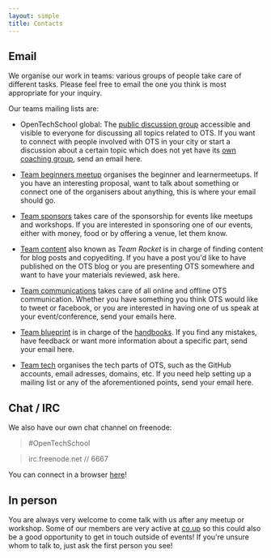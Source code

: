 ```yaml
---
layout: simple
title: Contacts
---
```


## Email

We organise our work in teams: various groups of people take care of different tasks. Please feel free to email the one you think is most appropriate for your inquiry.

Our teams mailing lists are:

 * OpenTechSchool global: The [public discussion group](https://groups.google.com/a/opentechschool.org/forum/?fromgroups#!forum/discuss.global) accessible and visible to everyone for discussing all topics related to OTS. If you want to connect with people involved with OTS in your city or start a discussion about a certain topic which does not yet have its [own coaching group](/handbooks/mailing-lists.html#coaches_lists), send an email here.

 * [Team beginners meetup](mailto:team.beginners-meetup@opentechschool.org) organises the beginner and learnermeetups. If you have an interesting proposal, want to talk about something or connect one of the organisers about anything, this is where your email should go.

 * [Team sponsors](mailto:team.sponsors@opentechschool.org) takes care of the sponsorship for events like meetups and workshops. If you are interested in sponsoring one of our events, either with money, food or by offering a venue, let them know.

 * [Team content](mailto:team.content@opentechschool.org) also known as _Team Rocket_ is in charge of finding content for blog posts and copyediting. If you have a post you'd like to have published on the OTS blog or you are presenting OTS somewhere and want to have your materials reviewed, ask here.

 * [Team communications](mailto:team.communications@opentechschool.org) takes care of all online and offline OTS communication. Whether you have something you think OTS would like to tweet or facebook, or you are interested in having one of us speak at your event/conference, send your emails here.

 * [Team blueprint](mailto:team.blueprint@opentechschool.org) is in charge of the [handbooks]({{site.baseurl}}handbooks/). If you find any mistakes, have feedback or want more information about a specific part, send your email here.

 * [Team tech](mailto:team.tech@opentechschool.org) organises the tech parts of OTS, such as the GitHub accounts, email adresses, domains, etc. If you need help setting up a mailing list or any of the aforementioned points, send your email here.

## Chat / IRC

We also have our own chat channel on freenode:

> \#OpenTechSchool

> irc.freenode.net // 6667

You can connect in a browser [here](http://webchat.freenode.net/?channels=#OpenTechschool)!


## In person

You are always very welcome to come talk with us after any meetup or workshop. Some of our members are very active at [co.up](http://co-up.de) so this could also be a good opportunity to get in touch outside of events! If you're unsure whom to talk to, just ask the first person you see!

